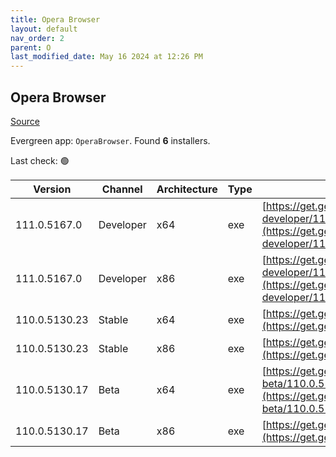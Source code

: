 ```yaml
---
title: Opera Browser
layout: default
nav_order: 2
parent: O
last_modified_date: May 16 2024 at 12:26 PM
---
```


## Opera Browser

[Source](https://www.opera.com/browsers/opera)

Evergreen app: `OperaBrowser`. Found **6** installers.

Last check: 🟢

| Version       | Channel   | Architecture | Type | URI                                                                                                                                                                                                                    |
| ------------- | --------- | ------------ | ---- | ---------------------------------------------------------------------------------------------------------------------------------------------------------------------------------------------------------------------- |
| 111.0.5167.0  | Developer | x64          | exe  | [https://get.geo.opera.com/pub/opera-developer/111.0.5167.0/win/Opera_Developer_111.0.5167.0_Setup_x64.exe](https://get.geo.opera.com/pub/opera-developer/111.0.5167.0/win/Opera_Developer_111.0.5167.0_Setup_x64.exe) |
| 111.0.5167.0  | Developer | x86          | exe  | [https://get.geo.opera.com/pub/opera-developer/111.0.5167.0/win/Opera_Developer_111.0.5167.0_Setup.exe](https://get.geo.opera.com/pub/opera-developer/111.0.5167.0/win/Opera_Developer_111.0.5167.0_Setup.exe)         |
| 110.0.5130.23 | Stable    | x64          | exe  | [https://get.geo.opera.com/pub/opera/desktop/110.0.5130.23/win/Opera_110.0.5130.23_Setup_x64.exe](https://get.geo.opera.com/pub/opera/desktop/110.0.5130.23/win/Opera_110.0.5130.23_Setup_x64.exe)                     |
| 110.0.5130.23 | Stable    | x86          | exe  | [https://get.geo.opera.com/pub/opera/desktop/110.0.5130.23/win/Opera_110.0.5130.23_Setup.exe](https://get.geo.opera.com/pub/opera/desktop/110.0.5130.23/win/Opera_110.0.5130.23_Setup.exe)                             |
| 110.0.5130.17 | Beta      | x64          | exe  | [https://get.geo.opera.com/pub/opera-beta/110.0.5130.17/win/Opera_beta_110.0.5130.17_Setup_x64.exe](https://get.geo.opera.com/pub/opera-beta/110.0.5130.17/win/Opera_beta_110.0.5130.17_Setup_x64.exe)                 |
| 110.0.5130.17 | Beta      | x86          | exe  | [https://get.geo.opera.com/pub/opera-beta/110.0.5130.17/win/Opera_beta_110.0.5130.17_Setup.exe](https://get.geo.opera.com/pub/opera-beta/110.0.5130.17/win/Opera_beta_110.0.5130.17_Setup.exe)                         |
